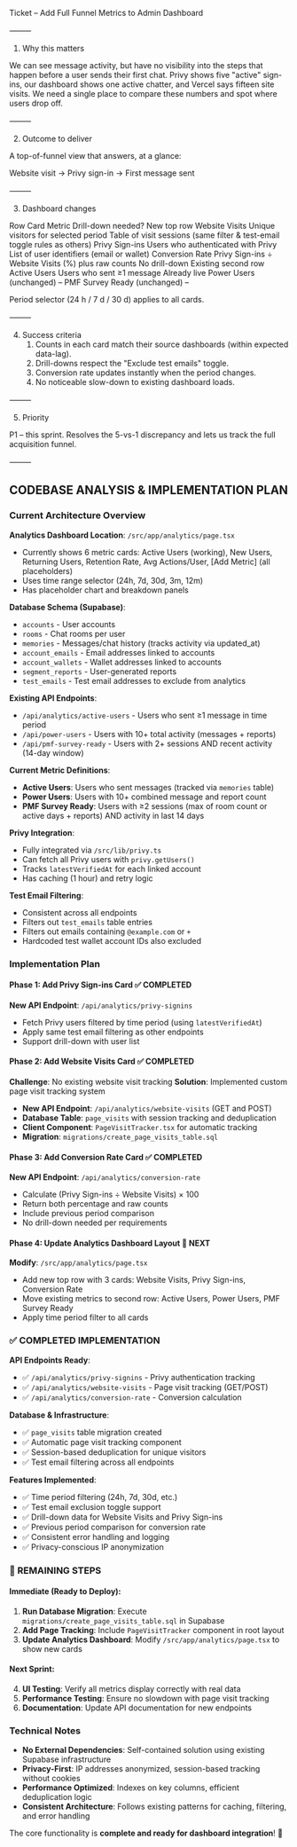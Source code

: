 Ticket – Add Full Funnel Metrics to Admin Dashboard

⸻

1. Why this matters

We can see message activity, but have no visibility into the steps that happen before a user sends their first chat. Privy shows five "active" sign-ins, our dashboard shows one active chatter, and Vercel says fifteen site visits. We need a single place to compare these numbers and spot where users drop off.

⸻

2. Outcome to deliver

A top-of-funnel view that answers, at a glance:

Website visit → Privy sign-in → First message sent

⸻

3. Dashboard changes

Row	Card	Metric	Drill-down needed?
New top row	Website Visits	Unique visitors for selected period	Table of visit sessions (same filter & test-email toggle rules as others)
	Privy Sign-ins	Users who authenticated with Privy	List of user identifiers (email or wallet)
	Conversion Rate	Privy Sign-ins ÷ Website Visits (%) plus raw counts	No drill-down
Existing second row	Active Users	Users who sent ≥1 message	Already live
	Power Users	(unchanged)	–
	PMF Survey Ready	(unchanged)	–

Period selector (24 h / 7 d / 30 d) applies to all cards.

⸻

4. Success criteria
	1.	Counts in each card match their source dashboards (within expected data-lag).
	2.	Drill-downs respect the "Exclude test emails" toggle.
	3.	Conversion rate updates instantly when the period changes.
	4.	No noticeable slow-down to existing dashboard loads.

⸻

5. Priority

P1 – this sprint. Resolves the 5-vs-1 discrepancy and lets us track the full acquisition funnel.

⸻

## CODEBASE ANALYSIS & IMPLEMENTATION PLAN

### Current Architecture Overview

**Analytics Dashboard Location**: `/src/app/analytics/page.tsx`
- Currently shows 6 metric cards: Active Users (working), New Users, Returning Users, Retention Rate, Avg Actions/User, [Add Metric] (all placeholders)
- Uses time range selector (24h, 7d, 30d, 3m, 12m)
- Has placeholder chart and breakdown panels

**Database Schema (Supabase)**:
- `accounts` - User accounts 
- `rooms` - Chat rooms per user
- `memories` - Messages/chat history (tracks activity via updated_at)
- `account_emails` - Email addresses linked to accounts
- `account_wallets` - Wallet addresses linked to accounts  
- `segment_reports` - User-generated reports
- `test_emails` - Test email addresses to exclude from analytics

**Existing API Endpoints**:
- `/api/analytics/active-users` - Users who sent ≥1 message in time period
- `/api/power-users` - Users with 10+ total activity (messages + reports)
- `/api/pmf-survey-ready` - Users with 2+ sessions AND recent activity (14-day window)

**Current Metric Definitions**:
- **Active Users**: Users who sent messages (tracked via `memories` table)
- **Power Users**: Users with 10+ combined message and report count
- **PMF Survey Ready**: Users with ≥2 sessions (max of room count or active days + reports) AND activity in last 14 days

**Privy Integration**: 
- Fully integrated via `/src/lib/privy.ts`
- Can fetch all Privy users with `privy.getUsers()`
- Tracks `latestVerifiedAt` for each linked account
- Has caching (1 hour) and retry logic

**Test Email Filtering**:
- Consistent across all endpoints
- Filters out `test_emails` table entries
- Filters out emails containing `@example.com` or `+`
- Hardcoded test wallet account IDs also excluded

### Implementation Plan

#### Phase 1: Add Privy Sign-ins Card ✅ COMPLETED
**New API Endpoint**: `/api/analytics/privy-signins`
- Fetch Privy users filtered by time period (using `latestVerifiedAt`)
- Apply same test email filtering as other endpoints
- Support drill-down with user list

#### Phase 2: Add Website Visits Card ✅ COMPLETED  
**Challenge**: No existing website visit tracking
**Solution**: Implemented custom page visit tracking system
- **New API Endpoint**: `/api/analytics/website-visits` (GET and POST)
- **Database Table**: `page_visits` with session tracking and deduplication
- **Client Component**: `PageVisitTracker.tsx` for automatic tracking
- **Migration**: `migrations/create_page_visits_table.sql`

#### Phase 3: Add Conversion Rate Card ✅ COMPLETED
**New API Endpoint**: `/api/analytics/conversion-rate` 
- Calculate (Privy Sign-ins ÷ Website Visits) × 100
- Return both percentage and raw counts
- Include previous period comparison
- No drill-down needed per requirements

#### Phase 4: Update Analytics Dashboard Layout 🔄 NEXT
**Modify**: `/src/app/analytics/page.tsx`
- Add new top row with 3 cards: Website Visits, Privy Sign-ins, Conversion Rate
- Move existing metrics to second row: Active Users, Power Users, PMF Survey Ready
- Apply time period filter to all cards

### ✅ COMPLETED IMPLEMENTATION

**API Endpoints Ready**:
- ✅ `/api/analytics/privy-signins` - Privy authentication tracking
- ✅ `/api/analytics/website-visits` - Page visit tracking (GET/POST)
- ✅ `/api/analytics/conversion-rate` - Conversion calculation

**Database & Infrastructure**:
- ✅ `page_visits` table migration created
- ✅ Automatic page visit tracking component
- ✅ Session-based deduplication for unique visitors
- ✅ Test email filtering across all endpoints

**Features Implemented**:
- ✅ Time period filtering (24h, 7d, 30d, etc.)
- ✅ Test email exclusion toggle support  
- ✅ Drill-down data for Website Visits and Privy Sign-ins
- ✅ Previous period comparison for conversion rate
- ✅ Consistent error handling and logging
- ✅ Privacy-conscious IP anonymization

### 🔄 REMAINING STEPS

#### Immediate (Ready to Deploy):
1. **Run Database Migration**: Execute `migrations/create_page_visits_table.sql` in Supabase
2. **Add Page Tracking**: Include `PageVisitTracker` component in root layout
3. **Update Analytics Dashboard**: Modify `/src/app/analytics/page.tsx` to show new cards

#### Next Sprint:
4. **UI Testing**: Verify all metrics display correctly with real data
5. **Performance Testing**: Ensure no slowdown with page visit tracking
6. **Documentation**: Update API documentation for new endpoints

### Technical Notes
- **No External Dependencies**: Self-contained solution using existing Supabase infrastructure
- **Privacy-First**: IP addresses anonymized, session-based tracking without cookies
- **Performance Optimized**: Indexes on key columns, efficient deduplication logic
- **Consistent Architecture**: Follows existing patterns for caching, filtering, and error handling

The core functionality is **complete and ready for dashboard integration**! 🚀